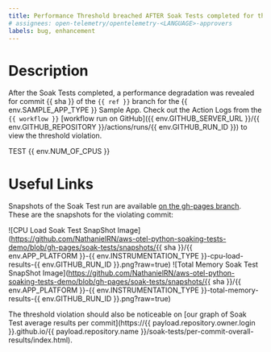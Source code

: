 ```yaml
---
title: Performance Threshold breached AFTER Soak Tests completed for the ({{ env.APP_PLATFORM }}, {{ env.INSTRUMENTATION_TYPE }}) Sample App
# assignees: open-telemetry/opentelemetry-<LANGUAGE>-approvers
labels: bug, enhancement
---
```

# Description

After the Soak Tests completed, a performance degradation was revealed for commit {{ sha }} of the `{{ ref }}` branch for the {{ env.SAMPLE_APP_TYPE }} Sample App. Check out the Action Logs from the `{{ workflow }}` [workflow run on GitHub]({{ env.GITHUB_SERVER_URL }}/{{ env.GITHUB_REPOSITORY }}/actions/runs/{{ env.GITHUB_RUN_ID }}) to view the threshold violation.

TEST {{ env.NUM_OF_CPUS }}

# Useful Links

Snapshots of the Soak Test run are available [on the gh-pages branch](https://github.com/NathanielRN/aws-otel-python-soaking-tests-demo/tree/gh-pages/soak-tests/snapshots). These are the snapshots for the violating commit:

![CPU Load Soak Test SnapShot Image](https://github.com/NathanielRN/aws-otel-python-soaking-tests-demo/blob/gh-pages/soak-tests/snapshots/{{ sha }}/{{ env.APP_PLATFORM }}-{{ env.INSTRUMENTATION_TYPE }}-cpu-load-results-{{ env.GITHUB_RUN_ID }}.png?raw=true)
![Total Memory Soak Test SnapShot Image](https://github.com/NathanielRN/aws-otel-python-soaking-tests-demo/blob/gh-pages/soak-tests/snapshots/{{ sha }}/{{ env.APP_PLATFORM }}-{{ env.INSTRUMENTATION_TYPE }}-total-memory-results-{{ env.GITHUB_RUN_ID }}.png?raw=true)

The threshold violation should also be noticeable on [our graph of Soak Test average results per commit](https://{{ payload.repository.owner.login }}.github.io/{{ payload.repository.name }}/soak-tests/per-commit-overall-results/index.html).
